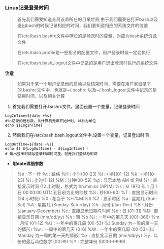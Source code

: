 ### Linux记录登录时间

> 首先我们需要知道全局设置所在的目录位置,由于我们需要在打开bash以及退出bash的时候记录相应的时间，我们要知道相应的系统文件的位置
>
> 在/etc/bash.bashrc文件中存贮的是登录时的变量，对应为bash系统资源文件
>
> 在/etc/bash.profile是一些相关的配置文件，用户登录时候一定会执行
>
> 在/etc/bash.bash_logout文件中记录的是用户退出登录时执行的系统文件

**注意**
> 如果对于某一个用户记录他的启动以及结束时间，需要在用户家目录下的.bashrc文件中，也就是~/.bashrc  以及~/.bash_logout文件中记录的是结束时间，以及相关计算

1. 首先我们需要打开.bashrc文件，里面设置一个变量，记录登录时间

``` shell
LogInTime=${date +%s}
#%s记录的是秒数，从计算机元年开始计时，以秒为单位
echo ${LogInTime}
```

2. 然后我们在/etc/bash.bash.logout文件中,设置一个变量，记录登出时间

``` shell
LogOutTime=${date +%s}
echo $[ ${LogOutTime} - ${LogInTime} ]
# 输出登出时间与登录时间时间差，就是我们登陆总时间
```



- **附date详细参数**

>  %n : 下一行
> %t : 跳格
> %H : 小时(00-23)
> %I : 小时(01-12)
> %k : 小时(0-23)
> %l : 小时(1-12)
> %M : 分钟(00-59)
> %p : 显示本地 AM 或 PM
> %r : 直接显示时间 (12 小时制，格式为 hh:mm:ss [AP]M)
> %s : 从 1970 年 1 月 1 日 00:00:00 UTC 到目前为止的秒数
> %S : 秒(00-60)
> %T : 直接显示时间 (24 小时制)
> %X : 相当于 %H:%M:%S
> %Z : 显示时区
> %a : 星期几 (Sun-Sat)
> %A : 星期几 (Sunday-Saturday)
> %b : 月份 (Jan-Dec)
> %B : 月份 (January-December)
> %c : 直接显示日期与时间
> %d : 日 (01-31)
> %D : 直接显示日期 (mm/dd/yy)
> %h : 同 %b
> %j : 一年中的第几天 (001-366)
> %m : 月份 (01-12)
> %U : 一年中的第几周 (00-53) (以 Sunday 为一周的第一天的情形)
> %w : 一周中的第几天 (0-6)
> %W : 一年中的第几周 (00-53) (以 Monday 为一周的第一天的情形)
> %x : 直接显示日期 (mm/dd/yy)
> %y : 年份的最后两位数字 (00.99)
> %Y : 完整年份 (0000-9999) 
